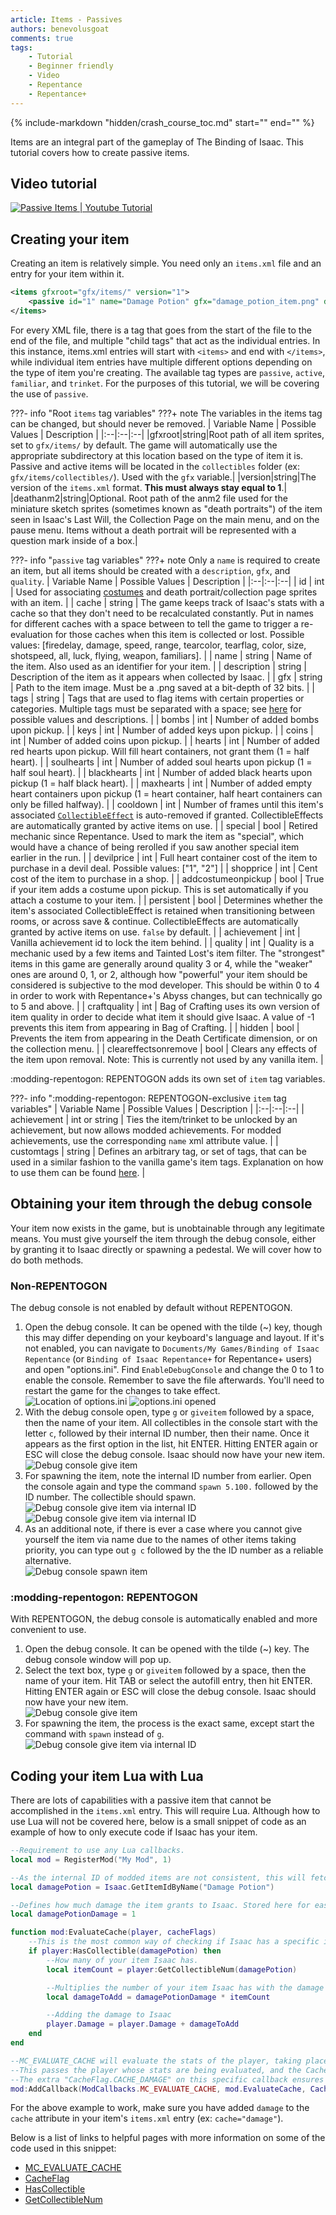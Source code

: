 ```yaml
---
article: Items - Passives
authors: benevolusgoat
comments: true
tags:
    - Tutorial
    - Beginner friendly
    - Video
    - Repentance
    - Repentance+
---
```


{% include-markdown "hidden/crash_course_toc.md" start="<!-- start -->" end="<!-- end -->" %}

Items are an integral part of the gameplay of The Binding of Isaac. This tutorial covers how to create passive items.

## Video tutorial
[![Passive Items | Youtube Tutorial](https://img.youtube.com/vi/JVjcRLm13qc/0.jpg)](https://youtu.be/JVjcRLm13qc "Video tutorial")

## Creating your item
Creating an item is relatively simple. You need only an `items.xml` file and an entry for your item within it.

```XML
<items gfxroot="gfx/items/" version="1">
    <passive id="1" name="Damage Potion" gfx="damage_potion_item.png" description="It smells like ashes and anger" quality="1" cache="damage" />
</items>
```

For every XML file, there is a tag that goes from the start of the file to the end of the file, and multiple "child tags" that act as the individual entries. In this instance, items.xml entries will start with `<items>` and end with `</items>`, while individual item entries have multiple different options depending on the type of item you're creating. The available tag types are `passive`, `active`, `familiar`, and `trinket`. For the purposes of this tutorial, we will be covering the use of `passive`.

???- info "Root `items` tag variables"
	???+ note
		The variables in the items tag can be changed, but should never be removed.
	| Variable Name | Possible Values | Description |
	|:--|:--|:--|
	|gfxroot|string|Root path of all item sprites, set to `gfx/items/` by default. The game will automatically use the appropriate subdirectory at this location based on the type of item it is. Passive and active items will be located in the `collectibles` folder (ex: `gfx/items/collectibles/`). Used with the `gfx` variable.|
	|version|string|The version of the `items.xml` format. **This must always stay equal to 1**.|
	|deathanm2|string|Optional. Root path of the anm2 file used for the miniature sketch sprites (sometimes known as "death portraits") of the item seen in Isaac's Last Will, the Collection Page on the main menu, and on the pause menu. Items without a death portrait will be represented with a question mark inside of a box.|

???- info "`passive` tag variables"
	???+ note
		Only a `name` is required to create an item, but all items should be created with a `description`, `gfx`, and `quality`.
	| Variable Name | Possible Values | Description |
	|:--|:--|:--|
	| id | int | Used for associating [costumes](./costumes.md) and death portrait/collection page sprites with an item. |
	| cache | string | The game keeps track of Isaac's stats with a cache so that they don't need to be recalculated constantly. Put in names for different caches with a space between to tell the game to trigger a re-evaluation for those caches when this item is collected or lost. Possible values: [firedelay, damage, speed, range, tearcolor, tearflag, color, size, shotspeed, all, luck, flying, weapon, familiars]. |
	| name | string | Name of the item. Also used as an identifier for your item. |
	| description | string | Description of the item as it appears when collected by Isaac. |
	| gfx | string | Path to the item image. Must be a .png saved at a bit-depth of 32 bits. |
	| tags | string | Tags that are used to flag items with certain properties or categories. Multiple tags must be separated with a space; see [here](https://wofsauge.github.io/IsaacDocs/rep/xml/items.html#tags-documentation) for possible values and descriptions. |
	| bombs | int | Number of added bombs upon pickup. |
	| keys | int | Number of added keys upon pickup. |
	| coins | int | Number of added coins upon pickup. |
	| hearts | int | Number of added red hearts upon pickup. Will fill heart containers, not grant them (1 = half heart). |
	| soulhearts | int | Number of added soul hearts upon pickup (1 = half soul heart). |
	| blackhearts | int | Number of added black hearts upon pickup (1 = half black heart). |
	| maxhearts | int | Number of added empty heart containers upon pickup (1 = heart container, half heart containers can only be filled halfway). |
	| cooldown | int | Number of frames until this item's associated [`CollectibleEffect`](https://wofsauge.github.io/IsaacDocs/rep/TemporaryEffects.html#addcollectibleeffect) is auto-removed if granted. CollectibleEffects are automatically granted by active items on use. |
	| special | bool | Retired mechanic since Repentance. Used to mark the item as "special", which would have a chance of being rerolled if you saw another special item earlier in the run. |
	| devilprice | int | Full heart container cost of the item to purchase in a devil deal. Possible values: ["1", "2"] |
	| shopprice | int | Cent cost of the item to purchase in a shop. |
	| addcostumeonpickup | bool | True if your item adds a costume upon pickup. This is set automatically if you attach a costume to your item. |
	| persistent | bool | Determines whether the item's associated CollectibleEffect is retained when transitioning between rooms, or across save & continue. CollectibleEffects are automatically granted by active items on use. `false` by default. |
	| achievement | int | Vanilla achievement id to lock the item behind. |
	| quality | int | Quality is a mechanic used by a few items and Tainted Lost's item filter. The "strongest" items in this game are generally around quality 3 or 4, while the "weaker" ones are around 0, 1, or 2, although how "powerful" your item should be considered is subjective to the mod developer. This should be within 0 to 4 in order to work with Repentance+'s Abyss changes, but can technically go to 5 and above. |
	| craftquality | int | Bag of Crafting uses its own version of item quality in order to decide what item it should give Isaac. A value of -1 prevents this item from appearing in Bag of Crafting. |
	| hidden | bool | Prevents the item from appearing in the Death Certificate dimension, or on the collection menu. |
	| cleareffectsonremove | bool | Clears any effects of the item upon removal. Note: This is currently not used by any vanilla item. |

:modding-repentogon: REPENTOGON adds its own set of `item` tag variables.

???- info ":modding-repentogon: REPENTOGON-exclusive `item` tag variables"
	| Variable Name | Possible Values | Description |
	|:--|:--|:--|
	| achievement | int or string | Ties the item/trinket to be unlocked by an achievement, but now allows modded achievements. For modded achievements, use the corresponding `name` xml attribute value. |
	| customtags | string | Defines an arbitrary tag, or set of tags, that can be used in a similar fashion to the vanilla game's item tags. Explanation on how to use them can be found [here](https://repentogon.com/xml/items.html#customtags). |

## Obtaining your item through the debug console
Your item now exists in the game, but is unobtainable through any legitimate means. You must give yourself the item through the debug console, either by granting it to Isaac directly or spawning a pedestal. We will cover how to do both methods.

### Non-REPENTOGON
The debug console is not enabled by default without REPENTOGON.

1. Open the debug console. It can be opened with the tilde (~) key, though this may differ depending on your keyboard's language and layout. If it's not enabled, you can navigate to `Documents/My Games/Binding of Isaac Repentance` (or `Binding of Isaac Repentance+` for Repentance+ users) and open "options.ini". Find `EnableDebugConsole` and change the 0 to 1 to enable the console. Remember to save the file afterwards. You'll need to restart the game for the changes to take effect.<br>
![Location of options.ini](../assets/passive_item/options_ini.png)
![options.ini opened](../assets/passive_item/options_ini_opened.png)
2. With the debug console open, type `g` or `giveitem` followed by a space, then the name of your item. All collectibles in the console start with the letter `c`, followed by their internal ID number, then their name. Once it appears as the first option in the list, hit ENTER. Hitting ENTER again or ESC will close the debug console. Isaac should now have your new item.<br>
![Debug console give item](../assets/passive_item/debug_console_rep_1.jpg)
3. For spawning the item, note the internal ID number from earlier. Open the console again and type the command `spawn 5.100.` followed by the ID number. The collectible should spawn.<br>
![Debug console give item via internal ID](../assets/passive_item/debug_console_rep_2.jpg)
![Debug console give item via internal ID](../assets/passive_item/debug_console_rep_3.jpg)
4. As an additional note, if there is ever a case where you cannot give yourself the item via name due to the names of other items taking priority, you can type out `g c` followed by the the ID number as a reliable alternative.<br>
![Debug console spawn item](../assets/passive_item/debug_console_rep_1a.jpg)

### :modding-repentogon: REPENTOGON
With REPENTOGON, the debug console is automatically enabled and more convenient to use.

1. Open the debug console. It can be opened with the tilde (~) key. The debug console window will pop up.
2. Select the text box, type `g` or `giveitem` followed by a space, then the name of your item. Hit TAB or select the autofill entry, then hit ENTER. Hitting ENTER again or ESC will close the debug console. Isaac should now have your new item.<br>
![Debug console give item](../assets/passive_item/debug_console_rgon_1.jpg)
3. For spawning the item, the process is the exact same, except start the command with `spawn` instead of `g`.<br>
![Debug console give item via internal ID](../assets/passive_item/debug_console_rgon_2.jpg)

## Coding your item Lua with Lua
There are lots of capabilities with a passive item that cannot be accomplished in the `items.xml` entry. This will require Lua. Although how to use Lua will not be covered here, below is a small snippet of code as an example of how to only execute code if Isaac has your item.

```Lua
--Requirement to use any Lua callbacks.
local mod = RegisterMod("My Mod", 1)

--As the internal ID of modded items are not consistent, this will fetch the ID for you.
local damagePotion = Isaac.GetItemIdByName("Damage Potion")

--Defines how much damage the item grants to Isaac. Stored here for easier access and a clear indicator as to what it's used for.
local damagePotionDamage = 1

function mod:EvaluateCache(player, cacheFlags)
	--This is the most common way of checking if Isaac has a specific item.
	if player:HasCollectible(damagePotion) then
		--How many of your item Isaac has.
		local itemCount = player:GetCollectibleNum(damagePotion)

		--Multiplies the number of your item Isaac has with the damage up. This means multiple of your item will stack the damage bonus!
		local damageToAdd = damagePotionDamage * itemCount

		--Adding the damage to Isaac
		player.Damage = player.Damage + damageToAdd
	end
end

--MC_EVALUATE_CACHE will evaluate the stats of the player, taking place AFTER all vanilla items.
--This passes the player whose stats are being evaluated, and the CacheFlag, defining which stat is being evaluated.
--The extra "CacheFlag.CACHE_DAMAGE" on this specific callback ensures that this code will ONLY run when evaluating damage.
mod:AddCallback(ModCallbacks.MC_EVALUATE_CACHE, mod.EvaluateCache, CacheFlag.CACHE_DAMAGE)
```

For the above example to work, make sure you have added `damage` to the `cache` attribute in your item's `items.xml` entry (ex: `cache="damage"`).

Below is a list of links to helpful pages with more information on some of the code used in this snippet:

- [MC_EVALUATE_CACHE](https://wofsauge.github.io/IsaacDocs/rep/enums/ModCallbacks.html#mc_evaluate_cache)
- [CacheFlag](https://wofsauge.github.io/IsaacDocs/rep/enums/CacheFlag.html)
- [HasCollectible](https://wofsauge.github.io/IsaacDocs/rep/EntityPlayer.html#hascollectible)
- [GetCollectibleNum](https://wofsauge.github.io/IsaacDocs/rep/EntityPlayer.html#getcollectiblenum)